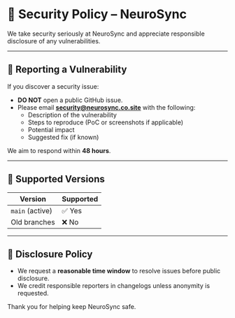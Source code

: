 # 🔐 Security Policy – NeuroSync

We take security seriously at NeuroSync and appreciate responsible disclosure of any vulnerabilities.

---

## 📣 Reporting a Vulnerability

If you discover a security issue:

- **DO NOT** open a public GitHub issue.
- Please email **security@neurosync.co.site** with the following:
  - Description of the vulnerability
  - Steps to reproduce (PoC or screenshots if applicable)
  - Potential impact
  - Suggested fix (if known)

We aim to respond within **48 hours**.

---

## 🔐 Supported Versions

| Version        | Supported          |
|----------------|--------------------|
| `main` (active)| ✅ Yes              |
| Old branches   | ❌ No               |

---

## 🤝 Disclosure Policy

- We request a **reasonable time window** to resolve issues before public disclosure.
- We credit responsible reporters in changelogs unless anonymity is requested.

Thank you for helping keep NeuroSync safe.
